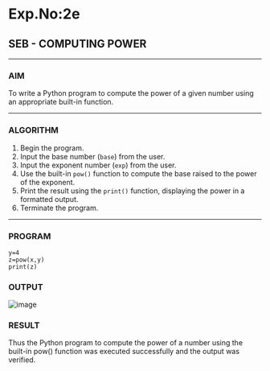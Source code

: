 # Exp.No:2e  
## SEB - COMPUTING POWER

---

### AIM  
To write a Python program to compute the power of a given number using an appropriate built-in function.

---

### ALGORITHM

1. Begin the program.  
2. Input the base number (`base`) from the user.  
3. Input the exponent number (`exp`) from the user.  
4. Use the built-in `pow()` function to compute the base raised to the power of the exponent.  
5. Print the result using the `print()` function, displaying the power in a formatted output.  
6. Terminate the program.

---

### PROGRAM

```
y=4
z=pow(x,y)
print(z)
```
### OUTPUT
![image](https://github.com/user-attachments/assets/2a45ca3a-f16a-4661-8447-4866c39cf6f9)


### RESULT
Thus the Python program to compute the power of a number using the built-in pow() function was executed successfully and the output was verified.
